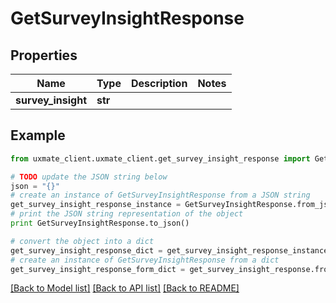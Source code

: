 # GetSurveyInsightResponse


## Properties
Name | Type | Description | Notes
------------ | ------------- | ------------- | -------------
**survey_insight** | **str** |  | 

## Example

```python
from uxmate_client.uxmate_client.get_survey_insight_response import GetSurveyInsightResponse

# TODO update the JSON string below
json = "{}"
# create an instance of GetSurveyInsightResponse from a JSON string
get_survey_insight_response_instance = GetSurveyInsightResponse.from_json(json)
# print the JSON string representation of the object
print GetSurveyInsightResponse.to_json()

# convert the object into a dict
get_survey_insight_response_dict = get_survey_insight_response_instance.to_dict()
# create an instance of GetSurveyInsightResponse from a dict
get_survey_insight_response_form_dict = get_survey_insight_response.from_dict(get_survey_insight_response_dict)
```
[[Back to Model list]](../README.md#documentation-for-models) [[Back to API list]](../README.md#documentation-for-api-endpoints) [[Back to README]](../README.md)


